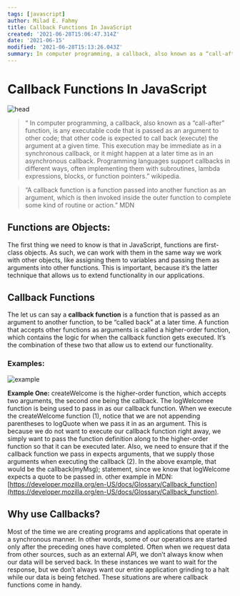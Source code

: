 ```yaml
---
tags: [javascript]
author: Milad E. Fahmy
title: Callback Functions In JavaScript
created: '2021-06-28T15:06:47.314Z'
date: '2021-06-15'
modified: '2021-06-28T15:13:26.043Z'
summary: In computer programming, a callback, also known as a “call-after” function, is any executable code that is passed as an argument to other code
---
```


# Callback Functions In JavaScript

![head](/images/callback-javascript-1.jpeg)


> “ In computer programming, a callback, also known as a “call-after” function, is any executable code that is passed as an argument to other code; that other code is expected to call back (execute) the argument at a given time. This execution may be immediate as in a synchronous callback, or it might happen at a later time as in an asynchronous callback. Programming languages support callbacks in different ways, often implementing them with subroutines, lambda expressions, blocks, or function pointers.” wikipedia.

> “A callback function is a function passed into another function as an argument, which is then invoked inside the outer function to complete some kind of routine or action.” MDN

## Functions are Objects:

The first thing we need to know is that in JavaScript, functions are first-class objects. As such, we can work with them in the same way we work with other objects, like assigning them to variables and passing them as arguments into other functions. This is important, because it’s the latter technique that allows us to extend functionality in our applications.

## Callback Functions

The let us can say a <strong> callback function</strong> is a function that is passed as an argument to another function, to be “called back” at a later time. A function that accepts other functions as arguments is called a higher-order function, which contains the logic for when the callback function gets executed. It’s the combination of these two that allow us to extend our functionality.

### Examples:
![example](/images/callback-javascript-2.png)

<b>Example One:</b> createWelcome is the higher-order function, which accepts two arguments, the second one being the callback. The logWelcomee function is being used to pass in as our callback function. When we execute the createWelcome function (1), notice that we are not appending parentheses to logQuote when we pass it in as an argument. This is because we do not want to execute our callback function right away, we simply want to pass the function definition along to the higher-order function so that it can be executed later.
Also, we need to ensure that if the callback function we pass in expects arguments, that we supply those arguments when executing the callback (2). In the above example, that would be the callback(myMsg); statement, since we know that logWelcome expects a quote to be passed in. other example in MDN: [https://developer.mozilla.org/en-US/docs/Glossary/Callback_function](https://developer.mozilla.org/en-US/docs/Glossary/Callback_function).

## Why use Callbacks?
Most of the time we are creating programs and applications that operate in a synchronous manner. In other words, some of our operations are started only after the preceding ones have completed. Often when we request data from other sources, such as an external API, we don’t always know when our data will be served back. In these instances we want to wait for the response, but we don’t always want our entire application grinding to a halt while our data is being fetched. These situations are where callback functions come in handy.
